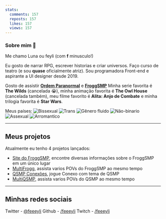 ```yaml
---
stats:
  comments: 157
  reposts: 157
  likes: 157
  views: 157
---
```


### Sobre mim 🌸

Me chamo Luna ou feyli (com **f** minusculo!)

Eu gosto de narrar RPG, escrever historias e criar universos.
Faço curso de teatro (e sou **quase** oficialmente atriz).
Sou programadora Front-end e aspirante a UI designer desde 2019.

Gosto de assistir **[Ordem Paranormal](https://twitter.com/OrdemParanormal)** e **[FroggSMP](https://twitter.com/FroggersTV)**
Minha serie favorita é **The Wilds** (cancelada 😭), minha animação favorita é **The Owl House** (cancelada também), meu filme favorito é **Alita: Anjo de Combate** e minha trilogia favorita é **Star Wars**.

Meus países: ![Bissexual](/lgbt-flags/bi.svg "Bandeira Bissexual") ![Trans](/lgbt-flags/trans.svg "Bandeira Trans") ![Gênero fluido](/lgbt-flags/gender-fluid.svg "Bandeira Gênero fluido") ![Não-binario](/lgbt-flags/non-binary.svg "Bandeira Não-binario") ![Assexual](/lgbt-flags/asexual.svg "Bandeira Assexual") ![Arromantico](/lgbt-flags/arromantic.svg "Bandeira Arromantica")

---

## Meus projetos

Atualmente eu tenho 4 projetos lançados:

- [Site do FroggSMP](#froggsmp), encontre diversas informações sobre o FroggSMP em um único lugar
- [MultiFrogg](#multifrogg), assista varios POVs do FroggSMP ao mesmo tempo
- [QSMP Conexões](#qsmpconexoes), jogue Conexo com tema de QSMP
- [MultiQSMP](#multiqsmp), assista varios POVs do QSMP ao mesmo tempo

---

## Minhas redes sociais

Twitter - [@feeeyli](https://twitter.com/feeeyli)
Github - [/feeeyli](https://github.com/feeeyli)
Twitch - [/feeeyli](https://twitch.tv/feeeyli)
